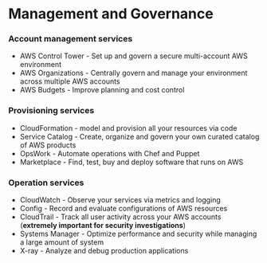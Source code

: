 # Management and Governance

### Account management services

* AWS Control Tower - Set up and govern a secure multi-account AWS environment
* AWS Organizations - Centrally govern and manage your environment across multiple AWS accounts
* AWS Budgets - Improve planning and cost control

### Provisioning services

* CloudFormation - model and provision all your resources via code
* Service Catalog - Create, organize and govern your own curated catalog of AWS products
* OpsWork - Automate operations with Chef and Puppet
* Marketplace - Find, test, buy and deploy software that runs on AWS

### Operation services

* CloudWatch - Observe your services via metrics and logging
* Config - Record and evaluate configurations of AWS resources
* CloudTrail - Track all user activity across your AWS accounts (**extremely important for security investigations**)
* Systems Manager - Optimize performance and security while managing a large amount of system
* X-ray - Analyze and debug production applications